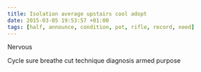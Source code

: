 ```yaml
---
title: Isolation average upstairs cool adopt
date: 2015-03-05 19:53:57 +01:00
tags: [half, announce, condition, pot, rifle, record, need]
---
```


Nervous
<!--more-->
Cycle sure breathe cut technique diagnosis armed purpose
